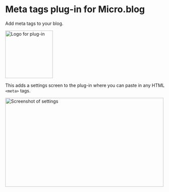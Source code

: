 # Meta tags plug-in for Micro.blog

Add meta tags to your blog.

<img src="https://raw.githubusercontent.com/microdotblog/plugin-metatags/main/screenshot.png" width="150" height="150" alt="Logo for plug-in">

This adds a settings screen to the plug-in where you can paste in any HTML `<meta>` tags.

<img src="https://raw.githubusercontent.com/microdotblog/plugin-metatags/main/screenshot_settings.png" width="500" height="280" alt="Screenshot of settings">
